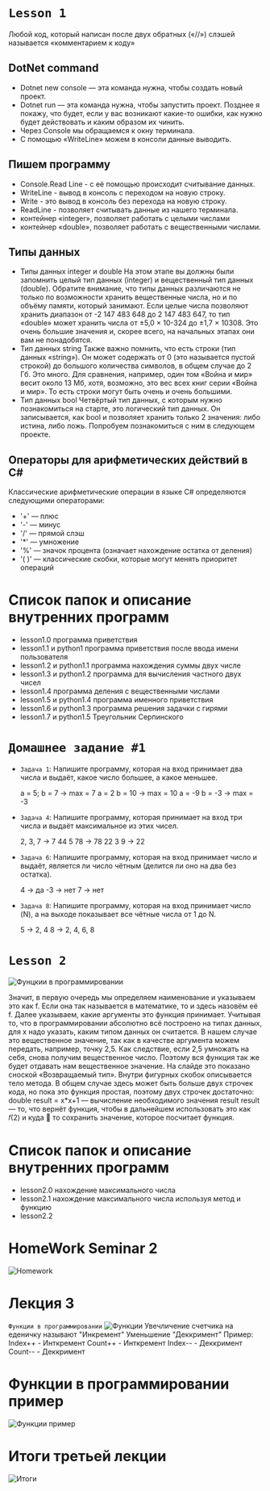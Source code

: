 # ``Lesson 1``
Любой код, который написан после двух обратных («//») слэшей называется «комментарием к коду»

## DotNet command
* Dotnet new console — эта команда нужна, чтобы создать новый проект.
* Dotnet run — эта команда нужна, чтобы запустить проект. Позднее я покажу, что будет, если у 
вас возникают какие-то ошибки, как нужно будет действовать и каким образом их чинить.
* Через Console мы обращаемся к окну терминала.
* С помощью «WriteLine» можем в консоли данные выводить.

## Пишем программу
* Сonsole.Reаd Line - с её помощью происходит считывание данных. 
* WriteLine - вывод в консоль с переходом на новую строку.
* Write - это вывод в консоль без перехода на новую строку. 
* ReadLine - позволяет считывать данные из нашего терминала.
* контейнер «integer», позволяет работать с целыми числами
* контейнер «double», позволяет работать с вещественными числами.

## Типы данных
* Типы данных integer и double
На этом этапе вы должны были запомнить целый тип данных (integer) и вещественный тип данных 
(double). Обратите внимание, что типы данных различаются не только по возможности хранить 
вещественные числа, но и по объёму памяти, который занимают. Если целые числа позволяют хранить 
диапазон от -2 147 483 648 до 2 147 483 647, то тип «double» может хранить числа от ±5,0 × 10-324 до 
±1,7 × 10308. Это очень большие значения и, скорее всего, на начальных этапах они вам не понадобятся. 
* Тип данных string
Также важно помнить, что есть строки (тип данных «string»). Он может содержать от 0 (это называется 
пустой строкой) до большого количества символов, в общем случае до 2 Гб. Это много. Для сравнения, 
например, один том «Война и мир» весит около 13 Мб, хотя, возможно, это вес всех книг серии «Война 
и мир». То есть строки могут быть очень и очень большими. 
* Тип данных bool 
Четвёртый тип данных, с которым нужно познакомиться на старте, это логический тип данных. Он 
записывается, как bool и позволяет хранить только 2 значения: либо истина, либо ложь. Попробуем 
познакомиться с ним в следующем проекте.

## Операторы для арифметических действий в С#
Классические арифметические операции в языке С# определяются следующими операторами:
* '+' — плюс 
* '-' — минус
* '/' — прямой слэш
* '*' — умножение
* '%' — значок процента (означает нахождение остатка от деления)
* '( )' — классические скобки, которые могут менять приоритет операций



# Список папок и описание внутренних программ
* lesson1.0 программа приветствия
* lesson1.1 и python1 программа приветствия после ввода имени пользователя
* lesson1.2 и python1.1 программа нахождения суммы двух числе
* lesson1.3 и python1.2 программа для вычисления частного двух чисел
* lesson1.4 программа деления с вещественными числами
* lesson1.5  и python1.4 программа именного приветствия
* lesson1.6 и python1.3 программа решения задачки с гирями
* lesson1.7 и python1.5 Треугольник Серпинского


# ``Домашнее задание #1``
* ``Задача 1``: Напишите программу, которая на вход принимает два числа и выдаёт, какое число большее, а какое меньшее.

  a = 5; b = 7 -> max = 7
a = 2 b = 10 -> max = 10
a = -9 b = -3 -> max = -3

* ``Задача 4``: Напишите программу, которая принимает на вход три числа и выдаёт максимальное из этих чисел.

  2, 3, 7 -> 7
44 5 78 -> 78
22 3 9 -> 22

* ``Задача 6``: Напишите программу, которая на вход принимает число и выдаёт, является ли число чётным (делится ли оно на два без остатка).

  4 -> да
-3 -> нет
7 -> нет

* ``Задача 8``: Напишите программу, которая на вход принимает число (N), а на выходе показывает все чётные числа от 1 до N.

  5 -> 2, 4
8 -> 2, 4, 6, 8



# ``Lesson 2``

![Фунцкии в программировании](https://i.ibb.co/5cYGMpj/image.png)

Значит, в первую очередь мы определяем наименование и указываем это как f. Если она так 
называется в математике, то и здесь назовём её f. Далее указываем, какие аргументы это 
функция принимает. Учитывая то, что в программировании абсолютно всё построено на типах 
данных, для х надо указать, каким типом данных он считается. В нашем случае это 
вещественное значение, так как в качестве аргумента можем передать, например, точку 2,5.
Как следствие, если 2,5 умножать на себя, снова получим вещественное число. Поэтому вся 
функция так же будет отдавать нам вещественное значение. На слайде это показано сноской 
«Возвращаемый тип».
Внутри фигурных скобок описывается тело метода. В общем случае здесь может быть больше 
двух строчек кода, но пока это функция простая, поэтому двух строчек достаточно:
double result = x*x+1 — вычисление необходимого значения
result result — то, что вернёт функция, чтобы в дальнейшем использовать это как 𝑓(2) и куда  то сохранить значение, которое посчитает функция.


# Список папок и описание внутренних программ
* lesson2.0 нахождение максимального числа
* lesson2.1 нахождение максимального числа используя метод и функцию
* lesson2.2 


# HomeWork Seminar 2
![Homework](https://i.ibb.co/Xsm48vd/homework.png)

# Лекция 3
``Функции в программировании``
![Функции](https://i.ibb.co/TrM6j0P/2.png)
Увечличение счетчика на еденичку называют "Инкремент"
Уменьшение "Деккримент"
Пример: Index++ - Инткремент
        Count++ - Инткремент
        Index-- - Деккримент
        Count-- - Деккримент

# Функции в программировании пример
![Функции пример](https://i.ibb.co/JnQgn6k/image.png)

# Итоги третьей лекции
![Итоги](https://i.ibb.co/yYqRZSC/image.png)
